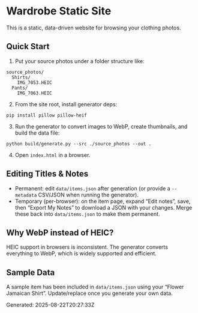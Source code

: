 # Wardrobe Static Site

This is a static, data-driven website for browsing your clothing photos.

## Quick Start

1. Put your source photos under a folder structure like:

```
source_photos/
  Shirts/
    IMG_7053.HEIC
  Pants/
    IMG_7063.HEIC
```

2. From the site root, install generator deps:

```
pip install pillow pillow-heif
```

3. Run the generator to convert images to WebP, create thumbnails, and build the data file:

```
python build/generate.py --src ./source_photos --out .
```

4. Open `index.html` in a browser.

## Editing Titles & Notes

- Permanent: edit `data/items.json` after generation (or provide a `--metadata` CSV/JSON when running the generator).
- Temporary (per-browser): on the item page, expand “Edit notes”, save, then “Export My Notes” to download a JSON with your changes. Merge these back into `data/items.json` to make them permanent.

## Why WebP instead of HEIC?

HEIC support in browsers is inconsistent. The generator converts everything to WebP, which is widely supported and efficient.

## Sample Data

A sample item has been included in `data/items.json` using your “Flower Jamaican Shirt”. Update/replace once you generate your own data.

Generated: 2025-08-22T20:27:33Z
